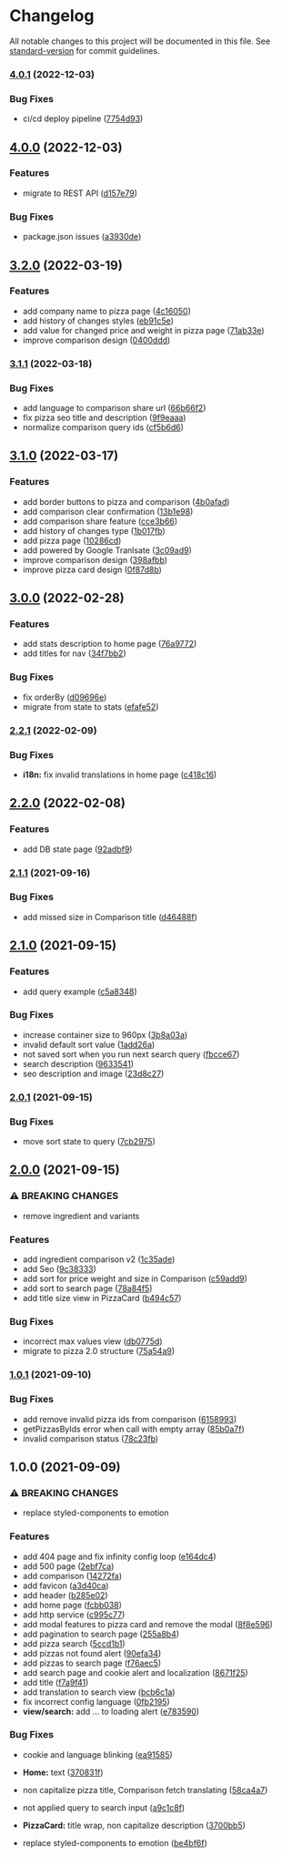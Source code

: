 # Changelog

All notable changes to this project will be documented in this file. See [standard-version](https://github.com/conventional-changelog/standard-version) for commit guidelines.

### [4.0.1](https://github.com/allohamora/chepi-front/compare/v4.0.0...v4.0.1) (2022-12-03)

### Bug Fixes

- ci/cd deploy pipeline ([7754d93](https://github.com/allohamora/chepi-front/commits/7754d93fd74fcfe6f05db305b83d043c85c18ded))

## [4.0.0](https://github.com/allohamora/chepi-front/compare/v3.2.0...v4.0.0) (2022-12-03)

### Features

- migrate to REST API ([d157e79](https://github.com/allohamora/chepi-front/commits/d157e7916ab6d86cd0857e18e2d2331c74ae03b0))

### Bug Fixes

- package.json issues ([a3930de](https://github.com/allohamora/chepi-front/commits/a3930de5b9bcfd9c4eca7647bd309c031824dfff))

## [3.2.0](https://github.com/allohamora/chepi-front/compare/v3.1.1...v3.2.0) (2022-03-19)

### Features

- add company name to pizza page ([4c16050](https://github.com/allohamora/chepi-front/commits/4c16050058c8a3535effe094ffdde85320fb36a1))
- add history of changes styles ([eb91c5e](https://github.com/allohamora/chepi-front/commits/eb91c5ee72eaff61d281ab498ce73aba6b9f57fe))
- add value for changed price and weight in pizza page ([71ab33e](https://github.com/allohamora/chepi-front/commits/71ab33e91aea4dcbb2fc936865d97ce3052e71e7))
- improve comparison design ([0400ddd](https://github.com/allohamora/chepi-front/commits/0400ddd15024325dd8a4d280e8ee5742dfb4476b))

### [3.1.1](https://github.com/allohamora/chepi-front/compare/v3.1.0...v3.1.1) (2022-03-18)

### Bug Fixes

- add language to comparison share url ([66b66f2](https://github.com/allohamora/chepi-front/commits/66b66f214a169e9092ab9f60ff576b87f39db200))
- fix pizza seo title and description ([9f9eaaa](https://github.com/allohamora/chepi-front/commits/9f9eaaa12395fa953be6f75dd3d2b7f1e80eb28a))
- normalize comparison query ids ([cf5b6d6](https://github.com/allohamora/chepi-front/commits/cf5b6d669be53fb500d8390904b9842a0df72b20))

## [3.1.0](https://github.com/allohamora/chepi-front/compare/v3.0.0...v3.1.0) (2022-03-17)

### Features

- add border buttons to pizza and comparison ([4b0afad](https://github.com/allohamora/chepi-front/commits/4b0afada18ed928dac4da0a887313718d0c65c12))
- add comparison clear confirmation ([13b1e98](https://github.com/allohamora/chepi-front/commits/13b1e98274eca8a94fffd1b67e260e2bd0615a34))
- add comparison share feature ([cce3b66](https://github.com/allohamora/chepi-front/commits/cce3b66c53bd10751542c2f5275e3a3920d52219))
- add history of changes type ([1b017fb](https://github.com/allohamora/chepi-front/commits/1b017fbbec92c85909c5263f562c3f1d6c1f9004))
- add pizza page ([10286cd](https://github.com/allohamora/chepi-front/commits/10286cd5d37948b2f34fe150433188dad0137748))
- add powered by Google Tranlsate ([3c09ad9](https://github.com/allohamora/chepi-front/commits/3c09ad9c0bdd7fd2207459d44eb216abae85ddef))
- improve comparison design ([398afbb](https://github.com/allohamora/chepi-front/commits/398afbbe3f7502e7f47028eebb200f642b38eafa))
- improve pizza card design ([0f87d8b](https://github.com/allohamora/chepi-front/commits/0f87d8b03f705e5c1a25b0d35fa31b479e657305))

## [3.0.0](https://github.com/allohamora/chepi-front/compare/v2.2.1...v3.0.0) (2022-02-28)

### Features

- add stats description to home page ([76a9772](https://github.com/allohamora/chepi-front/commits/76a9772d1da8ff7b57f801c7debb52019d020387))
- add titles for nav ([34f7bb2](https://github.com/allohamora/chepi-front/commits/34f7bb251c81ee8f225dafa66d65ea712a5cceeb))

### Bug Fixes

- fix orderBy ([d09696e](https://github.com/allohamora/chepi-front/commits/d09696e0c692a911564a264d5a41ef5c9581b16f))
- migrate from state to stats ([efafe52](https://github.com/allohamora/chepi-front/commits/efafe52bde1f60f98a428de79bfbcbd5028078b2))

### [2.2.1](https://github.com/allohamora/chepi-front/compare/v2.2.0...v2.2.1) (2022-02-09)

### Bug Fixes

- **i18n:** fix invalid translations in home page ([c418c16](https://github.com/allohamora/chepi-front/commits/c418c16e2de3d3008bd0e97c59e8d90f19ea568c))

## [2.2.0](https://github.com/allohamora/chepi-front/compare/v2.1.1...v2.2.0) (2022-02-08)

### Features

- add DB state page ([92adbf9](https://github.com/allohamora/chepi-front/commits/92adbf96765ccb7e4740c6c0b91b951bc1290781))

### [2.1.1](https://github.com/allohamora/chepi-front/compare/v2.1.0...v2.1.1) (2021-09-16)

### Bug Fixes

- add missed size in Comparison title ([d46488f](https://github.com/allohamora/chepi-front/commits/d46488f20b37f8add2c4d0907d025b0b69b6fb72))

## [2.1.0](https://github.com/allohamora/chepi-front/compare/v2.0.1...v2.1.0) (2021-09-15)

### Features

- add query example ([c5a8348](https://github.com/allohamora/chepi-front/commits/c5a834810852a0ae5f85602b5063f24fbaa34b12))

### Bug Fixes

- increase container size to 960px ([3b8a03a](https://github.com/allohamora/chepi-front/commits/3b8a03a161bc118b70153c7cd2898042d4c253a0))
- invalid default sort value ([1add26a](https://github.com/allohamora/chepi-front/commits/1add26ae1e72aee6f343303fc4afcfbdab7ac095))
- not saved sort when you run next search query ([fbcce67](https://github.com/allohamora/chepi-front/commits/fbcce67a086eb6a9ec3c3c033ac40bc1ddde2d80))
- search description ([9633541](https://github.com/allohamora/chepi-front/commits/963354177df6fa8d808e0ff0fed7be29b9bdf078))
- seo description and image ([23d8c27](https://github.com/allohamora/chepi-front/commits/23d8c27fa3c6838fd0e16348b271a32a365a22da))

### [2.0.1](https://github.com/allohamora/chepi-front/compare/v2.0.0...v2.0.1) (2021-09-15)

### Bug Fixes

- move sort state to query ([7cb2975](https://github.com/allohamora/chepi-front/commits/7cb2975ccbdca21465c1cf7ccee7b8f27d5f2fca))

## [2.0.0](https://github.com/allohamora/chepi-front/compare/v1.0.1...v2.0.0) (2021-09-15)

### ⚠ BREAKING CHANGES

- remove ingredient and variants

### Features

- add ingredient comparison v2 ([1c35ade](https://github.com/allohamora/chepi-front/commits/1c35ade0ab4add138d80796264b5843bfeb74851))
- add Seo ([9c38333](https://github.com/allohamora/chepi-front/commits/9c383331a01416e1310bb16a983d804c47e4a1e7))
- add sort for price weight and size in Comparison ([c59add9](https://github.com/allohamora/chepi-front/commits/c59add916c67f043948522ad5e20f4122a9f8856))
- add sort to search page ([78a84f5](https://github.com/allohamora/chepi-front/commits/78a84f5f55c855c52820282cb7163a14e7c8306a))
- add title size view in PizzaCard ([b494c57](https://github.com/allohamora/chepi-front/commits/b494c57318194589c8c30e26348a80660d90e7a2))

### Bug Fixes

- incorrect max values view ([db0775d](https://github.com/allohamora/chepi-front/commits/db0775dabb4efbb5493cdc51148b04f34d5f791f))
- migrate to pizza 2.0 structure ([75a54a9](https://github.com/allohamora/chepi-front/commits/75a54a9df8b18f595cc3aa85a691e38cc765dfba))

### [1.0.1](https://github.com/allohamora/chepi-front/compare/v1.0.0...v1.0.1) (2021-09-10)

### Bug Fixes

- add remove invalid pizza ids from comparison ([6158993](https://github.com/allohamora/chepi-front/commits/615899372d4e75ad281fe80fa992370e52f94aa1))
- getPizzasByIds error when call with empty array ([85b0a7f](https://github.com/allohamora/chepi-front/commits/85b0a7f91b75e364d06cff092bf30c2d6aa09c39))
- invalid comparison status ([78c23fb](https://github.com/allohamora/chepi-front/commits/78c23fbf03e89d3cb5919367a2e57f314d3516f7))

## 1.0.0 (2021-09-09)

### ⚠ BREAKING CHANGES

- replace styled-components to emotion

### Features

- add 404 page and fix infinity config loop ([e164dc4](https://github.com/allohamora/chepi-front/commits/e164dc4cb99fff27b2b8b14f50077f52bcd551a9))
- add 500 page ([2ebf7ca](https://github.com/allohamora/chepi-front/commits/2ebf7cac5cde9f4d2fa53b5f4ab25d72b1c6b3e5))
- add comparison ([14272fa](https://github.com/allohamora/chepi-front/commits/14272facf195cf1ed7433d3eadc573cce70c776c))
- add favicon ([a3d40ca](https://github.com/allohamora/chepi-front/commits/a3d40cad3297a6180d287d931debcc6fde5dbc3b))
- add header ([b285e02](https://github.com/allohamora/chepi-front/commits/b285e02ff98b83eab71ce756ac60816298294c6e))
- add home page ([fcbb038](https://github.com/allohamora/chepi-front/commits/fcbb038600eb59e245d7b67506e1f72f4611f5e0))
- add http service ([c995c77](https://github.com/allohamora/chepi-front/commits/c995c77d43a1754354d3fda8651d9c1e3dd32539))
- add modal features to pizza card and remove the modal ([8f8e596](https://github.com/allohamora/chepi-front/commits/8f8e596a904d573c9269996f6b47b1629dac25f1))
- add pagination to search page ([255a8b4](https://github.com/allohamora/chepi-front/commits/255a8b41acbc9dcd7229918f7ee564ca07c5aaa9))
- add pizza search ([5ccd1b1](https://github.com/allohamora/chepi-front/commits/5ccd1b122528b22a815e1ff3f63e6de49b477708))
- add pizzas not found alert ([90efa34](https://github.com/allohamora/chepi-front/commits/90efa347e690a8eca35245e2c4a345c4ca3b60a2))
- add pizzas to search page ([f76aec5](https://github.com/allohamora/chepi-front/commits/f76aec556987ff28978456d92371e3b344151cd3))
- add search page and cookie alert and localization ([8671f25](https://github.com/allohamora/chepi-front/commits/8671f2559b3bd8e1e8a4df333eec77e57caf0557))
- add title ([f7a9f41](https://github.com/allohamora/chepi-front/commits/f7a9f41e2d5c37c0686ce4170b12ceaaa9095778))
- add translation to search view ([bcb6c1a](https://github.com/allohamora/chepi-front/commits/bcb6c1a4dfe4049fcc4b43888fe61915c251acac))
- fix incorrect config language ([0fb2195](https://github.com/allohamora/chepi-front/commits/0fb219567a4eb00ad92e768cef931967a4869438))
- **view/search:** add ... to loading alert ([e783590](https://github.com/allohamora/chepi-front/commits/e7835903b15986ae791d0949a8e9bc667a87c02f))

### Bug Fixes

- cookie and language blinking ([ea91585](https://github.com/allohamora/chepi-front/commits/ea91585b9b675a1ba8d33c1208fabf61447a5575))
- **Home:** text ([370831f](https://github.com/allohamora/chepi-front/commits/370831fab10c03056160af6fab436efb0a03a5a1))
- non capitalize pizza title, Comparison fetch translating ([58ca4a7](https://github.com/allohamora/chepi-front/commits/58ca4a752d92483f3cf28df4aad15d8e29f0bb1e))
- not applied query to search input ([a9c1c8f](https://github.com/allohamora/chepi-front/commits/a9c1c8f1c39cf16e9eaedd4f3ccbce478a4e3a11))
- **PizzaCard:** title wrap, non capitalize description ([3700bb5](https://github.com/allohamora/chepi-front/commits/3700bb5921be5460c12fff049b45dd72c59390a5))

- replace styled-components to emotion ([be4bf6f](https://github.com/allohamora/chepi-front/commits/be4bf6f9ac30bcb3859e5670e2f7c5b874298959))
